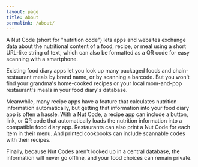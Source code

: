 ```yaml
---
layout: page
title: About
permalink: /about/
---
```


A Nut Code (short for "nutrition code") lets apps and websites exchange data about the nutritional content of a food, recipe, or meal using a short URL-like string of text, which can also be formatted as a QR code for easy scanning with a smartphone. 

Existing food diary apps let you look up many packaged foods and chain-restaurant meals by brand name, or by scanning a barcode. But you won't find your grandma's home-cooked recipes or your local mom-and-pop restaurant's meals in your food diary's database. 

Meanwhile, many recipe apps have a feature that calculates nutrition information automatically, but getting that information into your food diary app is often a hassle. With a Nut Code, a recipe app can include a button, link, or QR code that automatically loads the nutrition information into a compatible food diary app. Restaurants can also print a Nut Code for each item in their menu. And printed cookbooks can include scannable codes with their recipes. 

Finally, because Nut Codes aren't looked up in a central database, the information will never go offline, and your food choices can remain private. 



